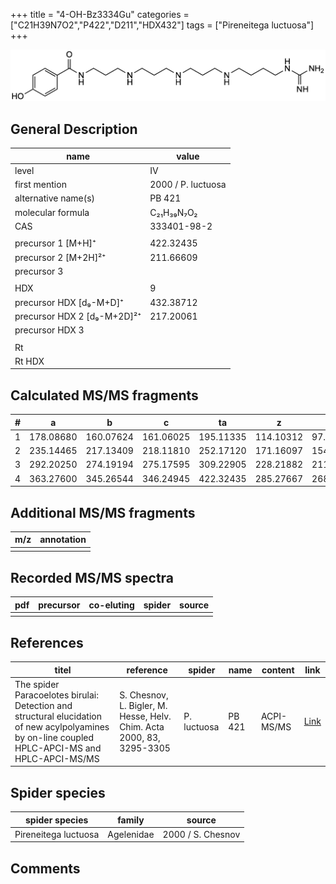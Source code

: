+++
title = "4-OH-Bz3334Gu"
categories = ["C21H39N7O2","P422","D211","HDX432"]
tags = ["Pireneitega luctuosa"]
+++

![](/img/4-OH-Bz3334Gu.png)

## General Description

| name                        | value              |
|-----------------------------|--------------------|
| level                       | IV                 |
| first mention               | 2000 / P. luctuosa |
| alternative name(s)         | PB 421             |
| molecular formula           | C₂₁H₃₉N₇O₂         |
| CAS                         | 333401-98-2        |
|                             |                    |
| precursor 1 [M+H]⁺          | 422.32435          |
| precursor 2 [M+2H]²⁺        | 211.66609          |
| precursor 3                 |                    |
|                             |                    |
| HDX                         | 9                  |
| precursor HDX   [d₉-M+D]⁺   | 432.38712          |
| precursor HDX 2 [d₉-M+2D]²⁺ | 217.20061          |
| precursor HDX 3             |                    |
|                             |                    |
| Rt                          |                    |
| Rt HDX                      |                    |

## Calculated MS/MS fragments

| # | a         | b         | c         | ta        | z         | y         | tz        |
|---|-----------|-----------|-----------|-----------|-----------|-----------|-----------|
| 1 | 178.08680 | 160.07624 | 161.06025 | 195.11335 | 114.10312 | 97.07657  | 131.12967 |
| 2 | 235.14465 | 217.13409 | 218.11810 | 252.17120 | 171.16097 | 154.13442 | 188.18752 |
| 3 | 292.20250 | 274.19194 | 275.17595 | 309.22905 | 228.21882 | 211.19227 | 245.24537 |
| 4 | 363.27600 | 345.26544 | 346.24945 | 422.32435 | 285.27667 | 268.25012 | 302.30322 |

## Additional MS/MS fragments

| m/z       | annotation |
|-----------|------------|
|           |            |

## Recorded MS/MS spectra

| pdf | precursor | co-eluting | spider    | source                              |
|-----|-----------|------------|-----------|-------------------------------------|
|     |           |            |           |                                     |

## References

| titel     | reference   | spider    | name   | content  | link |
|-----------|-------------|-----------|--------|----------|-----|
| The spider Paracoelotes birulai: Detection and structural elucidation of new acylpolyamines by on-line coupled HPLC-APCI-MS and HPLC-APCI-MS/MS| S. Chesnov, L. Bigler, M. Hesse, Helv. Chim. Acta 2000, 83, 3295-3305 | P. luctuosa | PB 421 | ACPI-MS/MS | [Link](https://onlinelibrary.wiley.com/doi/abs/10.1002/1522-2675%2820001220%2983%3A12%3C3295%3A%3AAID-HLCA3295%3E3.0.CO%3B2-1) |

## Spider species

| spider species       | family     | source            |
|----------------------|------------|-------------------|
| Pireneitega luctuosa | Agelenidae | 2000 / S. Chesnov |

## Comments